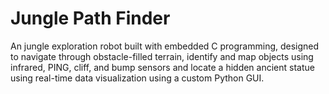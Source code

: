 # Jungle Path Finder
An jungle exploration robot built with embedded C programming, designed to navigate through obstacle-filled terrain, identify and map objects using infrared, PING, cliff, and bump sensors and locate a hidden ancient statue using real-time data visualization using a custom Python GUI. 
